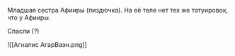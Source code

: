 Младшая сестра Афииры (пиздючка). 
На её теле нет тех же татуировок, что у Афииры.

Спасли (?)

![[Агналис АгарВаэн.png]]